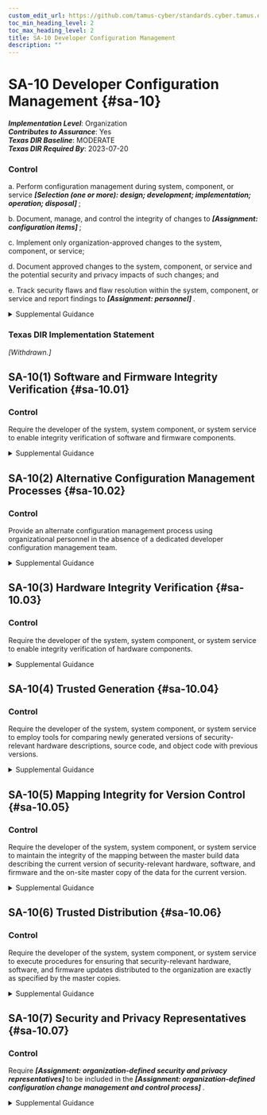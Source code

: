 ```yaml
---
custom_edit_url: https://github.com/tamus-cyber/standards.cyber.tamus.edu/tree/main/static/content/tamus.edu/TAMUS_profile.xml
toc_min_heading_level: 2
toc_max_heading_level: 2
title: SA-10 Developer Configuration Management
description: ""
---
```


# SA-10 Developer Configuration Management {#sa-10}

_**Implementation Level**_: Organization\
_**Contributes to Assurance**_: Yes\
_**Texas DIR Baseline**_: MODERATE\
_**Texas DIR Required By**_: 2023-07-20

### Control

a. Perform configuration management during system, component, or service <strong>                     <em>[Selection (one or more): design; development; implementation; operation; disposal]</em>                  </strong>;

b. Document, manage, and control the integrity of changes to <strong>                     <em>[Assignment: configuration items]</em>                  </strong>;

c. Implement only organization-approved changes to the system, component, or service;

d. Document approved changes to the system, component, or service and the potential security and privacy impacts of such changes; and

e. Track security flaws and flaw resolution within the system, component, or service and report findings to <strong>                     <em>[Assignment: personnel]</em>                  </strong>.

<details>
  <summary>Supplemental Guidance</summary>

Organizations consider the quality and completeness of configuration management activities conducted by developers as direct evidence of applying effective security controls. Controls include protecting the master copies of material used to generate security-relevant portions of the system hardware, software, and firmware from unauthorized modification or destruction. Maintaining the integrity of changes to the system, system component, or system service requires strict configuration control throughout the system development life cycle to track authorized changes and prevent unauthorized changes.

</details>

### Texas DIR Implementation Statement

<prop xmlns="http://csrc.nist.gov/ns/oscal/1.0" name="status" value="withdrawn">
               <em>[Withdrawn.]</em>
            </prop>
         

## SA-10(1) Software and Firmware Integrity Verification {#sa-10.01}

### Control

Require the developer of the system, system component, or system service to enable integrity verification of software and firmware components.

<details>
  <summary>Supplemental Guidance</summary>

Software and firmware integrity verification allows organizations to detect unauthorized changes to software and firmware components using developer-provided tools, techniques, and mechanisms. The integrity checking mechanisms can also address counterfeiting of software and firmware components. Organizations verify the integrity of software and firmware components, for example, through secure one-way hashes provided by developers. Delivered software and firmware components also include any updates to such components.

</details>

## SA-10(2) Alternative Configuration Management Processes {#sa-10.02}

### Control

Provide an alternate configuration management process using organizational personnel in the absence of a dedicated developer configuration management team.

<details>
  <summary>Supplemental Guidance</summary>

Alternate configuration management processes may be required when organizations use commercial off-the-shelf information technology products. Alternate configuration management processes include organizational personnel who review and approve proposed changes to systems, system components, and system services and conduct security and privacy impact analyses prior to the implementation of changes to systems, components, or services.

</details>

## SA-10(3) Hardware Integrity Verification {#sa-10.03}

### Control

Require the developer of the system, system component, or system service to enable integrity verification of hardware components.

<details>
  <summary>Supplemental Guidance</summary>

Hardware integrity verification allows organizations to detect unauthorized changes to hardware components using developer-provided tools, techniques, methods, and mechanisms. Organizations may verify the integrity of hardware components with hard-to-copy labels, verifiable serial numbers provided by developers, and by requiring the use of anti-tamper technologies. Delivered hardware components also include hardware and firmware updates to such components.

</details>

## SA-10(4) Trusted Generation {#sa-10.04}

### Control

Require the developer of the system, system component, or system service to employ tools for comparing newly generated versions of security-relevant hardware descriptions, source code, and object code with previous versions.

<details>
  <summary>Supplemental Guidance</summary>

The trusted generation of descriptions, source code, and object code addresses authorized changes to hardware, software, and firmware components between versions during development. The focus is on the efficacy of the configuration management process by the developer to ensure that newly generated versions of security-relevant hardware descriptions, source code, and object code continue to enforce the security policy for the system, system component, or system service. In contrast, <a xmlns="http://csrc.nist.gov/ns/oscal/1.0" href="#sa-10.1">SA-10(1)</a> and <a xmlns="http://csrc.nist.gov/ns/oscal/1.0" href="#sa-10.3">SA-10(3)</a> allow organizations to detect unauthorized changes to hardware, software, and firmware components using tools, techniques, or mechanisms provided by developers.

</details>

## SA-10(5) Mapping Integrity for Version Control {#sa-10.05}

### Control

Require the developer of the system, system component, or system service to maintain the integrity of the mapping between the master build data describing the current version of security-relevant hardware, software, and firmware and the on-site master copy of the data for the current version.

<details>
  <summary>Supplemental Guidance</summary>

Mapping integrity for version control addresses changes to hardware, software, and firmware components during both initial development and system development life cycle updates. Maintaining the integrity between the master copies of security-relevant hardware, software, and firmware (including designs, hardware drawings, source code) and the equivalent data in master copies in operational environments is essential to ensuring the availability of organizational systems that support critical mission and business functions.

</details>

## SA-10(6) Trusted Distribution {#sa-10.06}

### Control

Require the developer of the system, system component, or system service to execute procedures for ensuring that security-relevant hardware, software, and firmware updates distributed to the organization are exactly as specified by the master copies.

<details>
  <summary>Supplemental Guidance</summary>

The trusted distribution of security-relevant hardware, software, and firmware updates help to ensure that the updates are correct representations of the master copies maintained by the developer and have not been tampered with during distribution.

</details>

## SA-10(7) Security and Privacy Representatives {#sa-10.07}

### Control

Require <strong>                     <em>[Assignment: organization-defined security and privacy representatives]</em>                  </strong> to be included in the <strong>                     <em>[Assignment: organization-defined configuration change management and control process]</em>                  </strong>.

<details>
  <summary>Supplemental Guidance</summary>

Information security and privacy representatives can include system security officers, senior agency information security officers, senior agency officials for privacy, and system privacy officers. Representation by personnel with information security and privacy expertise is important because changes to system configurations can have unintended side effects, some of which may be security- or privacy-relevant. Detecting such changes early in the process can help avoid unintended, negative consequences that could ultimately affect the security and privacy posture of systems. The configuration change management and control process in this control enhancement refers to the change management and control process defined by organizations in <a xmlns="http://csrc.nist.gov/ns/oscal/1.0" href="#sa-10_smt.b">SA-10b</a>.

</details>

